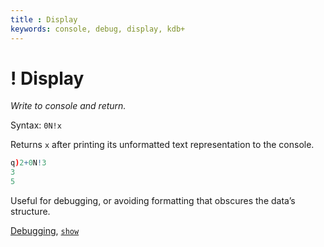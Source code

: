 ```yaml
---
title : Display
keywords: console, debug, display, kdb+
---
```


# ! Display


_Write to console and return._

Syntax: `0N!x`

Returns `x` after printing its unformatted text representation to the console. 
```q
q)2+0N!3
3
5
```
Useful for debugging, or avoiding formatting that obscures the data’s structure.

<i class="far fa-hand-point-right"></i> 
[Debugging](../basics/debug.md),
[`show`](show.md)
